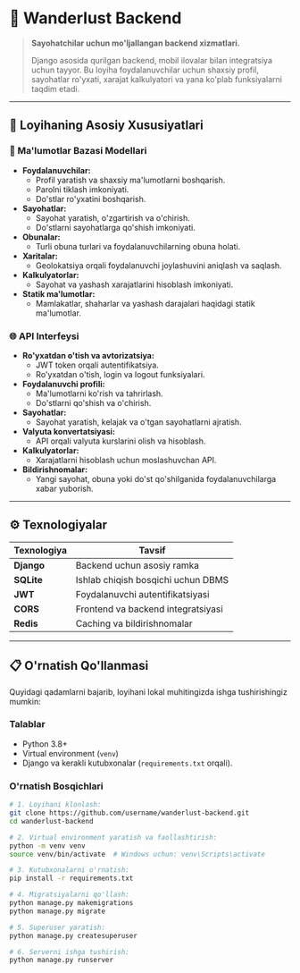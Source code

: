 # 🧭 Wanderlust Backend
> **Sayohatchilar uchun mo'ljallangan backend xizmatlari.**
>
> Django asosida qurilgan backend, mobil ilovalar bilan integratsiya uchun tayyor. Bu loyiha foydalanuvchilar uchun shaxsiy profil, sayohatlar ro'yxati, xarajat kalkulyatori va yana ko'plab funksiyalarni taqdim etadi.

---

## 🚀 Loyihaning Asosiy Xususiyatlari
### 🌟 Ma'lumotlar Bazasi Modellari
- **Foydalanuvchilar:**
  - Profil yaratish va shaxsiy ma'lumotlarni boshqarish.
  - Parolni tiklash imkoniyati.
  - Do'stlar ro'yxatini boshqarish.
- **Sayohatlar:**
  - Sayohat yaratish, o'zgartirish va o'chirish.
  - Do'stlarni sayohatlarga qo'shish imkoniyati.
- **Obunalar:**
  - Turli obuna turlari va foydalanuvchilarning obuna holati.
- **Xaritalar:**
  - Geolokatsiya orqali foydalanuvchi joylashuvini aniqlash va saqlash.
- **Kalkulyatorlar:**
  - Sayohat va yashash xarajatlarini hisoblash imkoniyati.
- **Statik ma'lumotlar:**
  - Mamlakatlar, shaharlar va yashash darajalari haqidagi statik ma'lumotlar.

### 🌐 API Interfeysi
- **Ro'yxatdan o'tish va avtorizatsiya:**
  - JWT token orqali autentifikatsiya.
  - Ro'yxatdan o'tish, login va logout funksiyalari.
- **Foydalanuvchi profili:**
  - Ma'lumotlarni ko'rish va tahrirlash.
  - Do'stlarni qo'shish va o'chirish.
- **Sayohatlar:**
  - Sayohat yaratish, kelajak va o'tgan sayohatlarni ajratish.
- **Valyuta konvertatsiyasi:**
  - API orqali valyuta kurslarini olish va hisoblash.
- **Kalkulyatorlar:**
  - Xarajatlarni hisoblash uchun moslashuvchan API.
- **Bildirishnomalar:**
  - Yangi sayohat, obuna yoki do'st qo'shilganida foydalanuvchilarga xabar yuborish.

---

## ⚙️ Texnologiyalar
| Texnologiya | Tavsif                          |
|-------------|----------------------------------|
| **Django**  | Backend uchun asosiy ramka      |
| **SQLite**  | Ishlab chiqish bosqichi uchun DBMS |
| **JWT**     | Foydalanuvchi autentifikatsiyasi |
| **CORS**    | Frontend va backend integratsiyasi |
| **Redis**   | Caching va bildirishnomalar     |

---

## 📋 O'rnatish Qo'llanmasi
Quyidagi qadamlarni bajarib, loyihani lokal muhitingizda ishga tushirishingiz mumkin:

### Talablar
- Python 3.8+
- Virtual environment (`venv`)
- Django va kerakli kutubxonalar (`requirements.txt` orqali).

### O'rnatish Bosqichlari
```bash
# 1. Loyihani klonlash:
git clone https://github.com/username/wanderlust-backend.git
cd wanderlust-backend

# 2. Virtual environment yaratish va faollashtirish:
python -m venv venv
source venv/bin/activate  # Windows uchun: venv\Scripts\activate

# 3. Kutubxonalarni o'rnatish:
pip install -r requirements.txt

# 4. Migratsiyalarni qo'llash:
python manage.py makemigrations
python manage.py migrate

# 5. Superuser yaratish:
python manage.py createsuperuser

# 6. Serverni ishga tushirish:
python manage.py runserver
